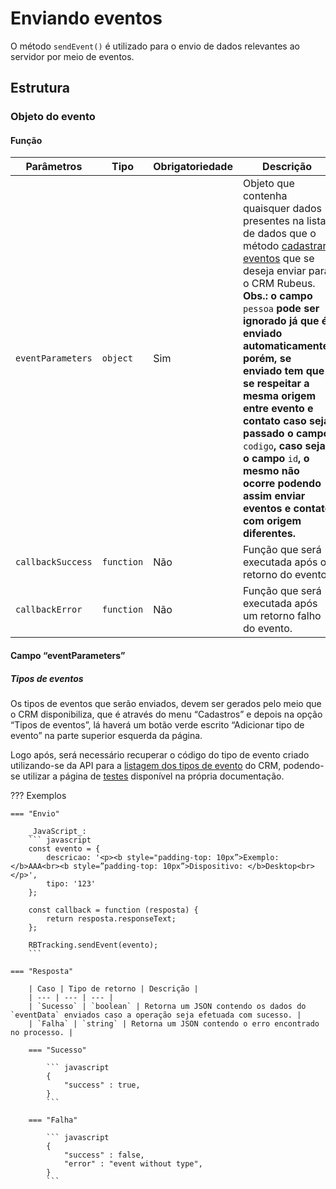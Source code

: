 
# Enviando eventos

O método `sendEvent()` é utilizado para o envio de dados relevantes ao servidor por meio de eventos.

## Estrutura

### Objeto do evento

#### Função
| Parâmetros | Tipo | Obrigatoriedade | Descrição |
| --- | --- | --- | --- |
| `eventParameters` | `object` | Sim | Objeto que contenha quaisquer dados presentes na lista de dados que o método [cadastrar eventos](/api_crm/evento/#cadastro-de-eventos) que se deseja enviar para o CRM Rubeus.<br>**Obs.: o campo** `pessoa` **pode ser ignorado já que é enviado automaticamente, porém, se enviado tem que se respeitar a mesma origem entre evento e contato caso seja passado o campo** `codigo`**, caso seja o campo** `id`**, o mesmo não ocorre podendo assim enviar eventos e contato com origem diferentes.** |
| `callbackSuccess` | `function` | Não | Função que será executada após o retorno do evento.  |
| `callbackError` | `function` | Não | Função que será executada após um retorno falho do evento.  |

#### Campo “eventParameters”

##### Tipos de eventos

Os tipos de eventos que serão enviados, devem ser gerados pelo meio que o CRM disponibiliza, que é através do menu “Cadastros” e depois na opção “Tipos de eventos”, lá haverá um botão verde escrito “Adicionar tipo de evento” na parte superior esquerda da página.

Logo após, será necessário recuperar o código do tipo de evento criado utilizando-se da API para a [listagem dos tipos de evento](/api_crm/evento/#listar-tipos-de-eventos) do CRM, podendo-se utilizar a página de [testes](/methodstest) disponível na própria documentação.

??? Exemplos

    === "Envio"

		_JavaScript_:
		``` javascript
		const evento = {
			descricao: '<p><b style="padding-top: 10px”>Exemplo: </b>AAA<br><b style=”padding-top: 10px”>Dispositivo: </b>Desktop<br></p>',
			tipo: '123'
		};

		const callback = function (resposta) {
			return resposta.responseText;
		};

		RBTracking.sendEvent(evento);
		```

    === "Resposta"

		| Caso | Tipo de retorno | Descrição |
		| --- | --- | --- |
		| `Sucesso` | `boolean` | Retorna um JSON contendo os dados do `eventData` enviados caso a operação seja efetuada com sucesso. |
		| `Falha` | `string` | Retorna um JSON contendo o erro encontrado no processo. |

		=== "Sucesso"
		
			``` javascript
			{
    			"success" : true,
			}
			```

		=== "Falha"

			``` javascript
			{
				"success" : false,
				"error" : "event without type",
			}
			```

